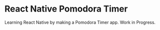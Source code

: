 # React Native Pomodora Timer 

Learning React Native by making a Pomodora Timer app. Work in Progress.